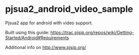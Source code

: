 # pjsua2_android_video_sample
Pjsua2 app for android with video support.

Built using this guide:
https://trac.pjsip.org/repos/wiki/Getting-Started/Android#Requirements

Additional info on http://www.pjsip.org/
